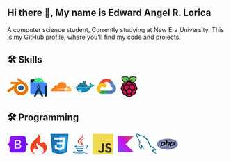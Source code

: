 ## Hi there 👋, My name is Edward Angel R. Lorica

A computer science student, Currently studying at New Era University. This is my GitHub profile, where you'll find my code and projects.






## 🛠 Skills
 <img src="https://raw.githubusercontent.com/devicons/devicon/master/icons/blender/blender-original.svg" alt="blender" height="48"/><img src="https://raw.githubusercontent.com/devicons/devicon/master/icons/androidstudio/androidstudio-original.svg" alt="android Studio" height="48"/>
<img src="https://raw.githubusercontent.com/devicons/devicon/master/icons/cloudflare/cloudflare-original.svg" alt="cloudflare" height="48"/>
<img src="https://raw.githubusercontent.com/devicons/devicon/master/icons/docker/docker-original.svg" alt="docker" height="48"/>
<img src="https://raw.githubusercontent.com/devicons/devicon/master/icons/googlecloud/googlecloud-original.svg" alt="gcp" height="48"/>
<img src="https://raw.githubusercontent.com/devicons/devicon/master/icons/raspberrypi/raspberrypi-original.svg" alt="" height="48"/>
<img src="" alt="" height="48"/>
<img src="" alt="" height="48"/>
<img src="" alt="" height="48"/>


## 🛠 Programming

<img src="https://raw.githubusercontent.com/devicons/devicon/master/icons/bootstrap/bootstrap-original.svg" alt="bootstrap" height="48"/><img src="https://raw.githubusercontent.com/devicons/devicon/master/icons/codeigniter/codeigniter-plain.svg" alt="code igniter" height="48"/><img src="https://raw.githubusercontent.com/devicons/devicon/master/icons/css3/css3-original.svg" alt="css3" height="48"/><img src="https://raw.githubusercontent.com/devicons/devicon/master/icons/java/java-original.svg" alt="java" height="48"/>
<img src="https://raw.githubusercontent.com/devicons/devicon/master/icons/javascript/javascript-original.svg" alt="javascript" height="48"/>
<img src="https://raw.githubusercontent.com/devicons/devicon/master/icons/kotlin/kotlin-original.svg" alt="kotlin" height="48"/><img src="https://raw.githubusercontent.com/devicons/devicon/master/icons/mysql/mysql-original.svg" alt="mysql" height="48"/><img src="https://raw.githubusercontent.com/devicons/devicon/master/icons/php/php-original.svg" alt="php" height="48"/>

<!--
**nngel/nngel** is a ✨ _special_ ✨ repository because its `README.md` (this file) appears on your GitHub profile.

Here are some ideas to get you started:

- 🔭 I’m currently working on ...
- 🌱 I’m currently learning ...
- 👯 I’m looking to collaborate on ...
- 🤔 I’m looking for help with ...
- 💬 Ask me about ...
- 📫 How to reach me: ...
- 😄 Pronouns: ...
- ⚡ Fun fact: ...
-->
